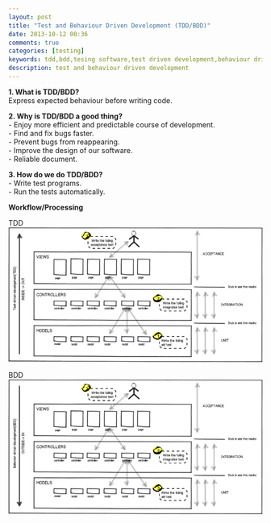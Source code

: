```yaml
---
layout: post
title: "Test and Behaviour Driven Development (TDD/BDD)"
date: 2013-10-12 00:36
comments: true
categories: [testing]
keywords: tdd,bdd,tesing software,test driven development,behaviour driven development,testing,tdd workflow,tdd processing,bdd workflow,bdd processing
description: test and behaviour driven development
---
```


<p>
  <strong>1. What is TDD/BDD?</strong><br/>
  Express expected behaviour before writing code.
</p>

<p>
  <strong>2. Why is TDD/BDD a good thing?</strong><br/>
  - Enjoy more efficient and predictable course of development.<br/>
  - Find and fix bugs faster.<br/>
  - Prevent bugs from reappearing.<br/>
  - Improve the design of our software.<br/>
  - Reliable document.
</p>

<p>
  <strong>3. How do we do TDD/BDD?</strong><br/>
  - Write test programs.<br/>
  - Run the tests automatically.<br/>
</p>

<p>
  <strong>Workflow/Processing</strong><br/>
</p>

<p> 
  TDD<br/>
  <a class="fancybox" href="/images/tdd.png"><img src="/images/tdd.png" /></a><br/>
</p>

<p>
  BDD<br/>
  <a class="fancybox" href="/images/tdd.png"><img src="/images/bdd.png" /></a>
</p>